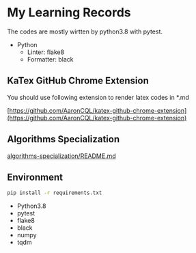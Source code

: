 # My Learning Records
The codes are mostly wirtten by python3.8 with pytest.

- Python
    - Linter: flake8
    - Formatter: black

## KaTex GitHub Chrome Extension
You should use following extension to render latex codes in *.md

[https://github.com/AaronCQL/katex-github-chrome-extension](https://github.com/AaronCQL/katex-github-chrome-extension)

## Algorithms Specialization
[algorithms-specialization/README.md](algorithms-specialization/README.md)

## Environment
```bash
pip install -r requirements.txt
```

- Python3.8
- pytest
- flake8
- black
- numpy
- tqdm
